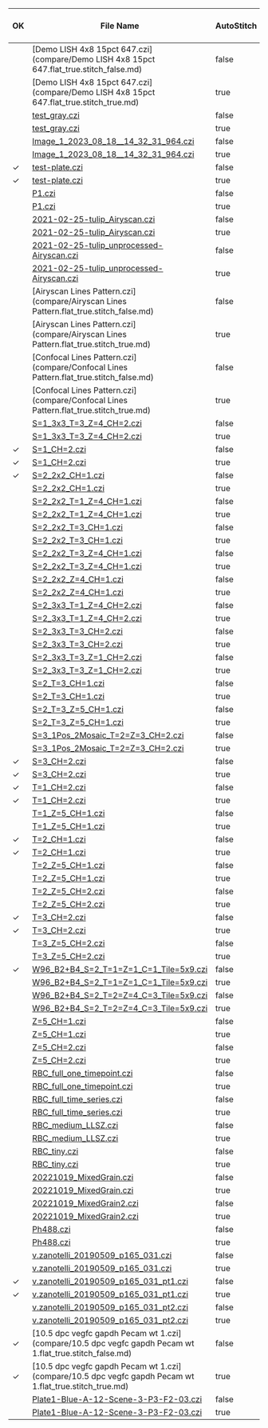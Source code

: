 |OK |File Name|AutoStitch|#Diffs<br>(Critical)|#Diffs|#Diffs Ignored|#DiffsPixels|Mem Gain|Init Time Gain|Read Time Gain|
|---|---------|----------|--------------------|------|--------------|------------|--------|--------------|--------------|
| |[Demo LISH 4x8 15pct 647.czi](compare/Demo LISH 4x8 15pct 647.flat_true.stitch_false.md)|false|0|7238|31|0|3.2|1.4|0.5|
| |[Demo LISH 4x8 15pct 647.czi](compare/Demo LISH 4x8 15pct 647.flat_true.stitch_true.md)|true|0|170|0|0|11.1|1.5|1.1|
| |[test_gray.czi](compare/test_gray.flat_true.stitch_false.md)|false|0|432|35|0|1.4|0.5|1.0|
| |[test_gray.czi](compare/test_gray.flat_true.stitch_true.md)|true|0|12|0|0|2.3|0.8|1.1|
| |[Image_1_2023_08_18__14_32_31_964.czi](compare/Image_1_2023_08_18__14_32_31_964.flat_true.stitch_false.md)|false|0|45|3|0|1.6|1.0|1.1|
| |[Image_1_2023_08_18__14_32_31_964.czi](compare/Image_1_2023_08_18__14_32_31_964.flat_true.stitch_true.md)|true|0|9|0|0|1.6|1.1|1.1|
|✓|[test-plate.czi](compare/test-plate.flat_true.stitch_false.md)|false|0|0|99|0|1.3|0.3|1.0|
|✓|[test-plate.czi](compare/test-plate.flat_true.stitch_true.md)|true|0|0|99|0|1.3|0.5|1.0|
| |[P1.czi](compare/P1.flat_true.stitch_false.md)|false|0|224|0|0|1.8|1.5|2.5|
| |[P1.czi](compare/P1.flat_true.stitch_true.md)|true|0|224|0|0|1.8|1.9|1.6|
| |[2021-02-25-tulip_Airyscan.czi](compare/2021-02-25-tulip_Airyscan.flat_true.stitch_false.md)|false|0|87|0|0|1.7|1.2|1.2|
| |[2021-02-25-tulip_Airyscan.czi](compare/2021-02-25-tulip_Airyscan.flat_true.stitch_true.md)|true|0|87|0|0|1.7|1.2|1.4|
| |[2021-02-25-tulip_unprocessed-Airyscan.czi](compare/2021-02-25-tulip_unprocessed-Airyscan.flat_true.stitch_false.md)|false|0|8634|0|0|2.1|1.6|1.5|
| |[2021-02-25-tulip_unprocessed-Airyscan.czi](compare/2021-02-25-tulip_unprocessed-Airyscan.flat_true.stitch_true.md)|true|0|8634|0|0|2.1|1.6|1.2|
| |[Airyscan Lines Pattern.czi](compare/Airyscan Lines Pattern.flat_true.stitch_false.md)|false|0|12|0|0|1.6|1.4|1.5|
| |[Airyscan Lines Pattern.czi](compare/Airyscan Lines Pattern.flat_true.stitch_true.md)|true|0|12|0|0|1.6|1.5|1.4|
| |[Confocal Lines Pattern.czi](compare/Confocal Lines Pattern.flat_true.stitch_false.md)|false|0|12|0|0|1.6|1.5|1.0|
| |[Confocal Lines Pattern.czi](compare/Confocal Lines Pattern.flat_true.stitch_true.md)|true|0|12|0|0|1.6|1.5|1.4|
| |[S=1_3x3_T=3_Z=4_CH=2.czi](compare/S=1_3x3_T=3_Z=4_CH=2.flat_true.stitch_false.md)|false|0|157|9|0|1.4|1.5|1.2|
| |[S=1_3x3_T=3_Z=4_CH=2.czi](compare/S=1_3x3_T=3_Z=4_CH=2.flat_true.stitch_true.md)|true|0|266|2|0|1.4|1.3|1.1|
|✓|[S=1_CH=2.czi](compare/S=1_CH=2.flat_true.stitch_false.md)|false|0|0|1|0|1.3|1.4|1.1|
|✓|[S=1_CH=2.czi](compare/S=1_CH=2.flat_true.stitch_true.md)|true|0|0|1|0|1.3|1.4|1.3|
|✓|[S=2_2x2_CH=1.czi](compare/S=2_2x2_CH=1.flat_true.stitch_false.md)|false|0|0|8|0|1.3|0.7|1.4|
| |[S=2_2x2_CH=1.czi](compare/S=2_2x2_CH=1.flat_true.stitch_true.md)|true|0|32|4|0|1.3|1.0|1.3|
| |[S=2_2x2_T=1_Z=4_CH=1.czi](compare/S=2_2x2_T=1_Z=4_CH=1.flat_true.stitch_false.md)|false|0|11|8|0|1.3|1.0|1.3|
| |[S=2_2x2_T=1_Z=4_CH=1.czi](compare/S=2_2x2_T=1_Z=4_CH=1.flat_true.stitch_true.md)|true|0|100|4|0|1.3|1.0|1.2|
| |[S=2_2x2_T=3_CH=1.czi](compare/S=2_2x2_T=3_CH=1.flat_true.stitch_false.md)|false|0|8|8|0|1.3|1.1|1.4|
| |[S=2_2x2_T=3_CH=1.czi](compare/S=2_2x2_T=3_CH=1.flat_true.stitch_true.md)|true|0|74|4|0|1.3|1.0|1.3|
| |[S=2_2x2_T=3_Z=4_CH=1.czi](compare/S=2_2x2_T=3_Z=4_CH=1.flat_true.stitch_false.md)|false|0|62|8|0|1.3|1.1|1.5|
| |[S=2_2x2_T=3_Z=4_CH=1.czi](compare/S=2_2x2_T=3_Z=4_CH=1.flat_true.stitch_true.md)|true|0|270|4|0|1.3|1.5|1.2|
| |[S=2_2x2_Z=4_CH=1.czi](compare/S=2_2x2_Z=4_CH=1.flat_true.stitch_false.md)|false|0|14|8|0|1.3|1.0|1.3|
| |[S=2_2x2_Z=4_CH=1.czi](compare/S=2_2x2_Z=4_CH=1.flat_true.stitch_true.md)|true|0|100|4|0|1.3|1.1|1.2|
| |[S=2_3x3_T=1_Z=4_CH=2.czi](compare/S=2_3x3_T=1_Z=4_CH=2.flat_true.stitch_false.md)|false|0|67|18|0|1.3|1.0|1.1|
| |[S=2_3x3_T=1_Z=4_CH=2.czi](compare/S=2_3x3_T=1_Z=4_CH=2.flat_true.stitch_true.md)|true|0|183|4|0|1.4|1.1|1.1|
| |[S=2_3x3_T=3_CH=2.czi](compare/S=2_3x3_T=3_CH=2.flat_true.stitch_false.md)|false|0|35|18|0|1.3|0.9|1.0|
| |[S=2_3x3_T=3_CH=2.czi](compare/S=2_3x3_T=3_CH=2.flat_true.stitch_true.md)|true|0|136|4|0|1.4|1.1|1.0|
| |[S=2_3x3_T=3_Z=1_CH=2.czi](compare/S=2_3x3_T=3_Z=1_CH=2.flat_true.stitch_false.md)|false|0|36|18|0|1.3|0.9|1.1|
| |[S=2_3x3_T=3_Z=1_CH=2.czi](compare/S=2_3x3_T=3_Z=1_CH=2.flat_true.stitch_true.md)|true|0|140|4|0|1.4|1.1|1.0|
| |[S=2_T=3_CH=1.czi](compare/S=2_T=3_CH=1.flat_true.stitch_false.md)|false|0|2|2|0|1.3|2.6|1.2|
| |[S=2_T=3_CH=1.czi](compare/S=2_T=3_CH=1.flat_true.stitch_true.md)|true|0|2|2|0|1.3|1.1|1.4|
| |[S=2_T=3_Z=5_CH=1.czi](compare/S=2_T=3_Z=5_CH=1.flat_true.stitch_false.md)|false|0|21|2|0|1.3|0.9|1.3|
| |[S=2_T=3_Z=5_CH=1.czi](compare/S=2_T=3_Z=5_CH=1.flat_true.stitch_true.md)|true|0|21|2|0|1.3|1.0|1.2|
| |[S=3_1Pos_2Mosaic_T=2=Z=3_CH=2.czi](compare/S=3_1Pos_2Mosaic_T=2=Z=3_CH=2.flat_true.stitch_false.md)|false|116|2875|45|404999|1.5|0.9|1.5|
| |[S=3_1Pos_2Mosaic_T=2=Z=3_CH=2.czi](compare/S=3_1Pos_2Mosaic_T=2=Z=3_CH=2.flat_true.stitch_true.md)|true|0|272|5|0|1.5|1.3|1.2|
|✓|[S=3_CH=2.czi](compare/S=3_CH=2.flat_true.stitch_false.md)|false|0|0|3|0|1.3|0.9|1.4|
|✓|[S=3_CH=2.czi](compare/S=3_CH=2.flat_true.stitch_true.md)|true|0|0|3|0|1.3|1.1|1.1|
|✓|[T=1_CH=2.czi](compare/T=1_CH=2.flat_true.stitch_false.md)|false|0|0|1|0|1.3|1.4|1.4|
|✓|[T=1_CH=2.czi](compare/T=1_CH=2.flat_true.stitch_true.md)|true|0|0|1|0|1.3|1.4|1.4|
| |[T=1_Z=5_CH=1.czi](compare/T=1_Z=5_CH=1.flat_true.stitch_false.md)|false|0|3|0|0|1.3|1.1|1.1|
| |[T=1_Z=5_CH=1.czi](compare/T=1_Z=5_CH=1.flat_true.stitch_true.md)|true|0|3|0|0|1.3|1.2|1.2|
|✓|[T=2_CH=1.czi](compare/T=2_CH=1.flat_true.stitch_false.md)|false|0|0|0|0|1.3|1.5|1.3|
|✓|[T=2_CH=1.czi](compare/T=2_CH=1.flat_true.stitch_true.md)|true|0|0|0|0|1.3|1.6|1.3|
| |[T=2_Z=5_CH=1.czi](compare/T=2_Z=5_CH=1.flat_true.stitch_false.md)|false|0|7|0|0|1.3|1.0|1.1|
| |[T=2_Z=5_CH=1.czi](compare/T=2_Z=5_CH=1.flat_true.stitch_true.md)|true|0|7|0|0|1.3|1.0|1.1|
| |[T=2_Z=5_CH=2.czi](compare/T=2_Z=5_CH=2.flat_true.stitch_false.md)|false|0|14|1|0|1.3|1.1|1.1|
| |[T=2_Z=5_CH=2.czi](compare/T=2_Z=5_CH=2.flat_true.stitch_true.md)|true|0|14|1|0|1.3|0.8|1.2|
|✓|[T=3_CH=2.czi](compare/T=3_CH=2.flat_true.stitch_false.md)|false|0|0|1|0|1.3|0.9|1.2|
|✓|[T=3_CH=2.czi](compare/T=3_CH=2.flat_true.stitch_true.md)|true|0|0|1|0|1.3|1.0|1.2|
| |[T=3_Z=5_CH=2.czi](compare/T=3_Z=5_CH=2.flat_true.stitch_false.md)|false|0|24|1|0|1.3|1.0|1.2|
| |[T=3_Z=5_CH=2.czi](compare/T=3_Z=5_CH=2.flat_true.stitch_true.md)|true|0|24|1|0|1.3|1.1|1.4|
|✓|[W96_B2+B4_S=2_T=1=Z=1_C=1_Tile=5x9.czi](compare/W96_B2+B4_S=2_T=1=Z=1_C=1_Tile=5x9.flat_true.stitch_false.md)|false|0|0|90|0|1.3|0.7|1.3|
| |[W96_B2+B4_S=2_T=1=Z=1_C=1_Tile=5x9.czi](compare/W96_B2+B4_S=2_T=1=Z=1_C=1_Tile=5x9.flat_true.stitch_true.md)|true|0|64|6|0|1.4|0.9|1.2|
| |[W96_B2+B4_S=2_T=2=Z=4_C=3_Tile=5x9.czi](compare/W96_B2+B4_S=2_T=2=Z=4_C=3_Tile=5x9.flat_true.stitch_false.md)|false|0|1287|90|0|1.9|1.4|1.2|
| |[W96_B2+B4_S=2_T=2=Z=4_C=3_Tile=5x9.czi](compare/W96_B2+B4_S=2_T=2=Z=4_C=3_Tile=5x9.flat_true.stitch_true.md)|true|0|921|6|0|2.5|2.5|1.1|
| |[Z=5_CH=1.czi](compare/Z=5_CH=1.flat_true.stitch_false.md)|false|0|3|0|0|1.3|1.1|1.2|
| |[Z=5_CH=1.czi](compare/Z=5_CH=1.flat_true.stitch_true.md)|true|0|3|0|0|1.3|1.0|1.2|
| |[Z=5_CH=2.czi](compare/Z=5_CH=2.flat_true.stitch_false.md)|false|0|6|1|0|1.3|1.0|1.2|
| |[Z=5_CH=2.czi](compare/Z=5_CH=2.flat_true.stitch_true.md)|true|0|6|1|0|1.3|1.1|1.1|
| |[RBC_full_one_timepoint.czi](compare/RBC_full_one_timepoint.flat_true.stitch_false.md)|false|0|1006|0|0|1.7|3.1|5.8|
| |[RBC_full_one_timepoint.czi](compare/RBC_full_one_timepoint.flat_true.stitch_true.md)|true|0|1006|0|0|1.7|2.7|1.1|
| |[RBC_full_time_series.czi](compare/RBC_full_time_series.flat_true.stitch_false.md)|false|0|3288|0|0|2.0|4.6|9.5|
| |[RBC_full_time_series.czi](compare/RBC_full_time_series.flat_true.stitch_true.md)|true|0|3288|0|0|2.0|4.9|1.9|
| |[RBC_medium_LLSZ.czi](compare/RBC_medium_LLSZ.flat_true.stitch_false.md)|false|0|6767|0|0|2.2|5.3|11.4|
| |[RBC_medium_LLSZ.czi](compare/RBC_medium_LLSZ.flat_true.stitch_true.md)|true|0|6767|0|0|2.2|4.8|2.2|
| |[RBC_tiny.czi](compare/RBC_tiny.flat_true.stitch_false.md)|false|0|1006|0|0|1.7|1.7|3.7|
| |[RBC_tiny.czi](compare/RBC_tiny.flat_true.stitch_true.md)|true|0|1006|0|0|1.7|2.5|1.4|
| |[20221019_MixedGrain.czi](compare/20221019_MixedGrain.flat_true.stitch_false.md)|false|0|219|0|0|1.8|1.4|1.3|
| |[20221019_MixedGrain.czi](compare/20221019_MixedGrain.flat_true.stitch_true.md)|true|0|219|0|0|1.8|1.2|1.2|
| |[20221019_MixedGrain2.czi](compare/20221019_MixedGrain2.flat_true.stitch_false.md)|false|0|411|0|0|1.9|1.2|1.7|
| |[20221019_MixedGrain2.czi](compare/20221019_MixedGrain2.flat_true.stitch_true.md)|true|0|411|0|0|1.9|0.7|1.8|
| |[Ph488.czi](compare/Ph488.flat_true.stitch_false.md)|false|0|167|0|0|1.7|1.1|1.1|
| |[Ph488.czi](compare/Ph488.flat_true.stitch_true.md)|true|0|167|0|0|1.7|1.3|1.0|
| |[v.zanotelli_20190509_p165_031.czi](compare/v.zanotelli_20190509_p165_031.flat_true.stitch_false.md)|false|117|1455|184|1299741|1.1|0.7|1.2|
| |[v.zanotelli_20190509_p165_031.czi](compare/v.zanotelli_20190509_p165_031.flat_true.stitch_true.md)|true|0|273|15|127797|1.1|1.2|1.3|
|✓|[v.zanotelli_20190509_p165_031_pt1.czi](compare/v.zanotelli_20190509_p165_031_pt1.flat_true.stitch_false.md)|false|0|0|0|0|1.2|1.4|1.2|
|✓|[v.zanotelli_20190509_p165_031_pt1.czi](compare/v.zanotelli_20190509_p165_031_pt1.flat_true.stitch_true.md)|true|0|0|0|0|1.2|1.4|1.2|
| |[v.zanotelli_20190509_p165_031_pt2.czi](compare/v.zanotelli_20190509_p165_031_pt2.flat_true.stitch_false.md)|false|0|8|0|0|1.2|0.8|1.0|
| |[v.zanotelli_20190509_p165_031_pt2.czi](compare/v.zanotelli_20190509_p165_031_pt2.flat_true.stitch_true.md)|true|0|8|0|0|1.2|1.4|1.1|
|✓|[10.5 dpc vegfc gapdh Pecam wt 1.czi](compare/10.5 dpc vegfc gapdh Pecam wt 1.flat_true.stitch_false.md)|false|0|0|0|0|1.4|1.0|1.2|
|✓|[10.5 dpc vegfc gapdh Pecam wt 1.czi](compare/10.5 dpc vegfc gapdh Pecam wt 1.flat_true.stitch_true.md)|true|0|0|0|0|1.4|1.0|0.9|
| |[Plate1-Blue-A-12-Scene-3-P3-F2-03.czi](compare/Plate1-Blue-A-12-Scene-3-P3-F2-03.flat_true.stitch_false.md)|false|0|59|1|0|1.2|1.1|1.4|
| |[Plate1-Blue-A-12-Scene-3-P3-F2-03.czi](compare/Plate1-Blue-A-12-Scene-3-P3-F2-03.flat_true.stitch_true.md)|true|0|59|1|0|1.2|1.7|1.3|
